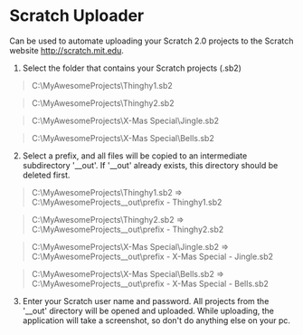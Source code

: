 Scratch Uploader
================

Can be used to automate uploading your Scratch 2.0 projects to the Scratch website http://scratch.mit.edu.

1. Select the folder that contains your Scratch projects (.sb2)

>C:\MyAwesomeProjects\Thinghy1.sb2

>C:\MyAwesomeProjects\Thinghy2.sb2

>C:\MyAwesomeProjects\X-Mas Special\Jingle.sb2

>C:\MyAwesomeProjects\X-Mas Special\Bells.sb2

2. Select a prefix, and all files will be copied to an intermediate subdirectory '__out'. If '__out' already exists, this directory should be deleted first.

>C:\MyAwesomeProjects\Thinghy1.sb2 => C:\MyAwesomeProjects\__out\prefix - Thinghy1.sb2

>C:\MyAwesomeProjects\Thinghy2.sb2 => C:\MyAwesomeProjects\__out\prefix - Thinghy2.sb2

>C:\MyAwesomeProjects\X-Mas Special\Jingle.sb2 => C:\MyAwesomeProjects\__out\prefix - X-Mas Special - Jingle.sb2

>C:\MyAwesomeProjects\X-Mas Special\Bells.sb2 => C:\MyAwesomeProjects\__out\prefix - X-Mas Special - Bells.sb2
	
3. Enter your Scratch user name and password. All projects from the '__out' directory will be opened and uploaded. While uploading, the application will take a screenshot, so don't do anything else on your pc. 
	

